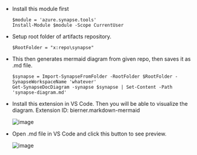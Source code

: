 - Install this module first

  ```
  $module = 'azure.synapse.tools'
  Install-Module $module -Scope CurrentUser
  ```

- Setup root folder of artifacts repository.

  ```
  $RootFolder = "x:repo\synapse"
  ```
- This then generates mermaid diagram from given repo, then saves it as .md file.

  ```
  $synapse = Import-SynapseFromFolder -RootFolder $RootFolder -SynapseWorkspaceName 'whatever'
  Get-SynapseDocDiagram -synapse $synapse | Set-Content -Path 'synapse-diagram.md'
  ```

- Install this extension in VS Code. Then you will be able to visualize the diagram. Extension ID: bierner.markdown-mermaid

  ![image](https://github.com/utsavudhungana/SynapsegGitIntegrate/assets/139304818/42468378-9105-4f31-99b9-0572a09b9575)

- Open .md file in VS Code and click this button to see preview.

   ![image](https://github.com/utsavudhungana/SynapsegGitIntegrate/assets/139304818/f793ea57-9d2f-4c00-81f9-872acad7c331)



